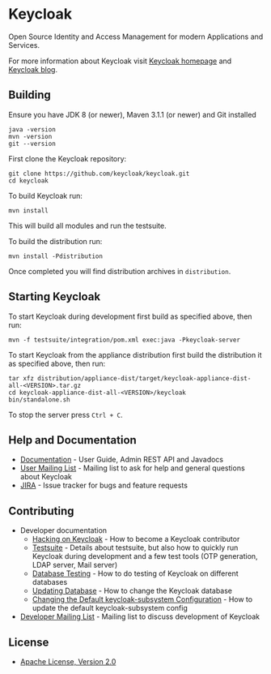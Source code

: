 Keycloak
========

Open Source Identity and Access Management for modern Applications and Services.

For more information about Keycloak visit [Keycloak homepage](http://keycloak.org) and [Keycloak blog](http://blog.keycloak.org).


Building
--------

Ensure you have JDK 8 (or newer), Maven 3.1.1 (or newer) and Git installed

    java -version
    mvn -version
    git --version
    
First clone the Keycloak repository:
    
    git clone https://github.com/keycloak/keycloak.git
    cd keycloak
    
To build Keycloak run:

    mvn install
    
This will build all modules and run the testsuite. 

To build the distribution run:

    mvn install -Pdistribution
    
Once completed you will find distribution archives in `distribution`.


Starting Keycloak
-----------------

To start Keycloak during development first build as specified above, then run:

    mvn -f testsuite/integration/pom.xml exec:java -Pkeycloak-server 


To start Keycloak from the appliance distribution first build the distribution it as specified above, then run:

    tar xfz distribution/appliance-dist/target/keycloak-appliance-dist-all-<VERSION>.tar.gz
    cd keycloak-appliance-dist-all-<VERSION>/keycloak
    bin/standalone.sh
    
To stop the server press `Ctrl + C`.


Help and Documentation
----------------------
* [Documentation](http://www.keycloak.org/documentation.html) - User Guide, Admin REST API and Javadocs
* [User Mailing List](https://lists.jboss.org/mailman/listinfo/keycloak-user) - Mailing list to ask for help and general questions about Keycloak
* [JIRA](https://issues.jboss.org/projects/KEYCLOAK) - Issue tracker for bugs and feature requests


Contributing
------------

* Developer documentation
    * [Hacking on Keycloak](misc/HackingOnKeycloak.md) - How to become a Keycloak contributor
    * [Testsuite](misc/Testsuite.md) - Details about testsuite, but also how to quickly run Keycloak during development and a few test tools (OTP generation, LDAP server, Mail server)
    * [Database Testing](misc/DatabaseTesting.md) - How to do testing of Keycloak on different databases
    * [Updating Database](misc/UpdatingDatabaseSchema.md) - How to change the Keycloak database
    * [Changing the Default keycloak-subsystem Configuration](misc/UpdatingServerConfig.md) - How to update the default keycloak-subsystem config
* [Developer Mailing List](https://lists.jboss.org/mailman/listinfo/keycloak-dev) - Mailing list to discuss development of Keycloak


License
-------

* [Apache License, Version 2.0](https://www.apache.org/licenses/LICENSE-2.0)
